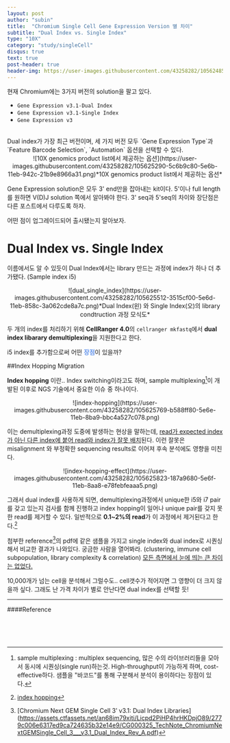 ```yaml
---
layout: post
author: "subin"
title:  "Chromium Single Cell Gene Expression Version 별 차이"
subtitle: "Dual Index vs. Single Index"
type: "10X"
category: "study/singleCell"
disqus: true
text: true
post-header: true
header-img: https://user-images.githubusercontent.com/43258282/105624857-2f69ba80-5e68-11eb-83ee-14a55783cb6d.jpg
---
```


현재 Chromium에는 3가지 버전의 solution을 팔고 있다.

- `Gene Expression v3.1-Dual Index`
- `Gene Expression v3.1-Single Index`
- `Gene Expression v3`  
<br>
Dual index가 가장 최근 버전이며, 세 가지 버전 모두 `Gene Expression Type`과 `Feature Barcode Selection`, `Automation` 옵션을 선택할 수 있다.
<center>
![10X genomics product list에서 제공하는 옵션](https://user-images.githubusercontent.com/43258282/105625290-5c6b9c80-5e6b-11eb-942c-21b9e8966a31.png)*10X genomics product list에서 제공하는 옵션*
</center> 

Gene Expression solution은 모두 3' end만을 잡아내는 kit이다. 5'이나 full length를 원하면 V(D)J solution 쪽에서 알아봐야 한다. 3' seq과 5'seq의 차이와 장단점은 다른 포스트에서 다루도록 하자.

어떤 점이 업그레이드되어 출시됐는지 알아보자.

# Dual Index vs. Single Index
이름에서도 알 수 있듯이 Dual Index에서는 library 만드는 과정에 index가 하나 더 추가됐다.
(Sample index i5)
<center>
![dual_single_index](https://user-images.githubusercontent.com/43258282/105625512-3515cf00-5e6d-11eb-858c-3a062cde8a7c.png)*Dual Index(왼) 와 Single Index(오)의 library condtruction 과정 모식도*
</center> 

두 개의 index를 처리하기 위해 **CellRanger 4.0**의 `cellranger mkfastq`에서 **dual index libarary demultiplexing**을 지원한다고 한다. 

i5 index를 추가함으로써 어떤 <span style="color:#6495ED">**장점**</span>이 있을까?

##Index Hopping Migration

**Index hopping** 이란..
Index switching이라고도 하며, sample multiplexing[^1]이 개발된 이후로 NGS 기술에서 중요한 이슈 중 하나이다.
<center>
![index-hopping](https://user-images.githubusercontent.com/43258282/105625769-b588ff80-5e6e-11eb-8ba9-bbc4a527c078.png)
</center> 

이는 demultiplexing과정 도중에 발생하는 현상을 말하는데, <U>read가 expected index가 아닌 다른 index에 붙어 read와 index가 잘못 배치</U>된다. 이런 잘못은 misalignment 와 부정확한 sequencing results로 이어져 후속 분석에도 영향을 미친다.
<center>
![index-hopping-effect](https://user-images.githubusercontent.com/43258282/105625823-187a9680-5e6f-11eb-8aa8-e78febfeaaa5.png)
</center> 

그래서 dual index를 사용하게 되면, demultiplexing과정에서 unique한 i5와 i7 pair를 갖고 있는지 검사를 함께 진행하고 index hopping이 일어나 unique pair를 갖지 못한 read를 제거할 수 있다. 일반적으로 **0.1~2%의 read**가 이 과정에서 제거된다고 한다.[^2]  

첨부한 reference[^3]의 pdf에 같은 샘플을 가지고 single index와 dual index로 시퀀싱해서 비교한 결과가 나와있다. 궁금한 사람을 열어봐라. (clustering, immune cell subpopulation, library complexity & correlation) <U>모든 측면에서 눈에 띄는 큰 차이는 없었다.</U>

10,000개가 넘는 cell을 분석해서 그럴수도.. cell갯수가 적어지면 그 영향이 더 크지 않을까 싶다. 그래도 난 가격 차이가 별로 안난다면 dual index를 선택할 듯!
- - - 
####Reference

[^1]: sample multiplexing : multiplex sequencing, 많은 수의 라이브러리들을 모아서 동시에 시퀀싱(single run)하는것. High-throughput이 가능하게 하며, cost-effective하다. 샘플을 "바코드"를 통해 구분해서 분석이 용이하다는 장점이 있다.
[^2]: [index hopping](https://www.illumina.com/content/dam/illumina-marketing/documents/products/whitepapers/index-hopping-white-paper-770-2017-004.pdf)
[^3]: [Chromium Next GEM Single Cell 3ʹ v3.1: Dual Index Libraries] (https://assets.ctfassets.net/an68im79xiti/Licpd2PiHP4hrHKDpjO89/2779c006e6317ed9ca724635b32e14e9/CG000325_TechNote_ChromiumNextGEMSingle_Cell_3___v3.1_Dual_Index_Rev_A.pdf)


<br><br><br>